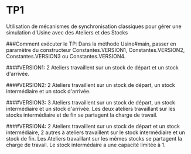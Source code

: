 # TP1
Utilisation de mécanismes de synchronisation classiques pour gérer une simulation d'Usine avec des Ateliers et des Stocks

###Comment exécuter le TP:
Dans la méthode Usine#main, passer en paramètre du constructeur Constantes.VERSION1, Constantes.VERSION2, Constantes.VERSION3 ou Constantes.VERSION4.

####VERSION1:
2 Ateliers travaillent sur un stock de départ et un stock d'arrivée. 

####VERSION2:
2 Ateliers travaillent sur un stock de départ, un stock intermédiaire et un stock d'arrivée.

####VERSION3:
3 Ateliers travaillent sur un stock de départ, un stock intermédiaire et un stock d'arrivée.
Les deux ateliers travaillant sur les stocks intermédiaire et de fin se partagent la charge de travail.

####VERSION4: 
2 Ateliers travaillent sur un stock de départ et un stock intermédiaire, 2 autres à ateliers travaillent sur le stock intermédiaire et un stock de fin.
Les Ateliers travaillant sur les mêmes stocks se partagent la charge de travail.
Le stock intermédaire a une capacité limitée à 1.
